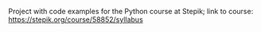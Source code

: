 Project with code examples for the Python course at Stepik; link to course: https://stepik.org/course/58852/syllabus
